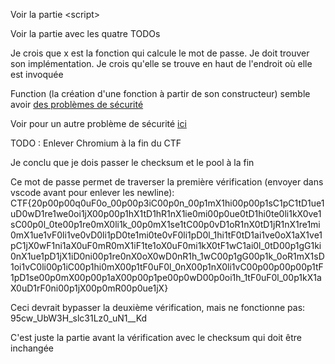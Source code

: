 Voir la partie \<script\>

Voir la partie avec les quatre TODOs

Je crois que x est la fonction qui calcule le mot de passe. Je doit trouver son implémentation. Je crois qu'elle se trouve en haut de l'endroit où elle est invoquée

Function (la création d'une fonction à partir de son constructeur) semble avoir [des problèmes de sécurité](https://developer.mozilla.org/en-US/docs/Web/JavaScript/Reference/Global_Objects/Function/Function)

Voir pour un autre problème de sécurité [ici](https://developer.mozilla.org/en-US/docs/Web/API/setTimeout)

TODO : Enlever Chromium à la fin du CTF

Je conclu que je dois passer le checksum et le pool à la fin

Ce mot de passe permet de traverser la première vérification (envoyer dans vscode avant pour enlever les newline): CTF{20p00p00q0uF0o_00p00p3iC00p0n_00p1mX1hi00p00p1sC1pC1tD1ue1uD0wD1re1we0oi1jX00p00p1hX1tD1hR1nX1ie0mi00p0ue0tD1hi0te0li1kX0ve1sC00p0l_0te00p1re0mX0li1k_00p0mX1se1tC00p0vD1oR1nX0tD1jR1nX1re1mi0mX1ue1vF0li1ve0vD0li1pD0te1mi0te0vF0li1pD0l_1hi1tF0tD1ai1ve0oX1aX1ve1pC1jX0wF1ni1aX0uF0mR0mX1iF1te1oX0uF0mi1kX0tF1wC1ai0l_0tD00p1gG1ki0nX1ue1pD1jX1iD0ni00p1re0nX0oX0wD0nR1h_1wC00p1gG00p1k_0oR1mX1sD1oi1vC0li00p1iC00p1hi0mX00p1tF0uF0l_0nX00p1nX0li1vC00p00p00p00p1tF1pD1se00p0mX00p00p1aX00p00p1pe00p0wD00p0oi1h_1tF0uF0l_00p1kX1aX0uD1rF0ni00p1jX00p0mR00p0ue1jX}

Ceci devrait bypasser la deuxième vérification, mais ne fonctionne pas: 95cw_UbW3H_slc31Lz0_uN1__Kd

C'est juste la partie avant la vérification avec le checksum qui doit être inchangée